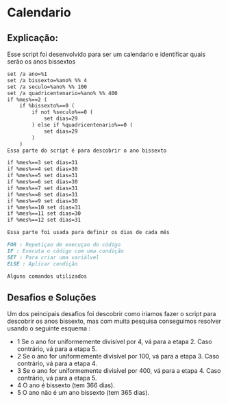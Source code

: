 # Calendario
## Explicação:
Esse script foi desenvolvido para ser um calendario e identificar quais serão os anos bissextos

```markdown
set /a ano=%1
set /a bissexto=%ano% %% 4
set /a seculo=%ano% %% 100
set /a quadricentenario=%ano% %% 400
if %mes%==2 (
    if %bissexto%==0 (
        if not %seculo%==0 (
            set dias=29
        ) else if %quadricentenario%==0 (
            set dias=29
        )
    )
Essa parte do script é para descobrir o ano bissexto
```

```markdown
if %mes%==3 set dias=31
if %mes%==4 set dias=30
if %mes%==5 set dias=31
if %mes%==6 set dias=30
if %mes%==7 set dias=31
if %mes%==8 set dias=31
if %mes%==9 set dias=30
if %mes%==10 set dias=31
if %mes%==11 set dias=30
if %mes%==12 set dias=31

Essa parte foi usada para definir os dias de cada mês
```

```markdown
FOR : Repetiçao de execuçao do código 
IF : Executa o código com uma condição
SET : Para criar uma variálvel
ELSE : Aplicar condição

Alguns comandos utilizados
```

## Desafios e Soluções
Um dos peincipais desafios foi descobrir como iriamos fazer o script para descobrir os anos bissexto, mas com muita pesquisa conseguimos resolver usando o seguinte esquema : 
- 1  Se o ano for uniformemente divisível por 4, vá para a etapa 2. Caso contrário, vá para a etapa 5.
- 2  Se o ano for uniformemente divisível por 100, vá para a etapa 3. Caso contrário, vá para a etapa 4.
- 3  Se o ano for uniformemente divisível por 400, vá para a etapa 4. Caso contrário, vá para a etapa 5.
- 4  O ano é bissexto (tem 366 dias).
- 5  O ano não é um ano bissexto (tem 365 dias).
